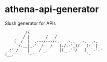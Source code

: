 # athena-api-generator
Slush generator for APIs

```
         /\                                 
     _  / |       /   /                     
    (  /  |  .---/---/-.   .-..  .-.  .-.   
     `/.__|_.'  /   /   |./.-'_)/   )(  |   
 .:' /    |    / _.'    |(__.''/   (  `-'-' 
(__.'     `-'                       `-      
```
